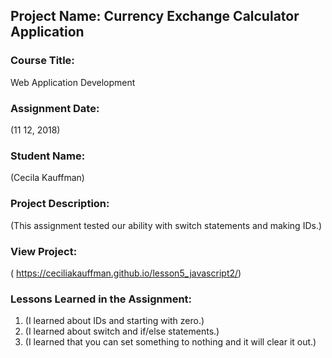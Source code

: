 ## Project Name:  Currency Exchange Calculator Application

### Course Title:
Web Application Development

### Assignment Date:  
(11 12, 2018)

### Student Name:  
(Cecila Kauffman)

### Project Description:
(This assignment tested our ability with switch statements and making IDs.)

### View Project:
( https://ceciliakauffman.github.io/lesson5_javascript2/)

### Lessons Learned in the Assignment:
1. (I learned about IDs and starting with zero.)
2. (I learned about switch and if/else statements.)
3. (I learned that you can set something to nothing and it will clear it out.)

